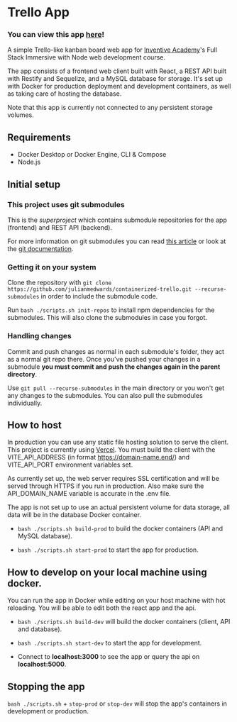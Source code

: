 # Trello App

### You can view this app [here](https://trello.mejulian.dev/)!

A simple Trello-like kanban board web app for [Inventive Academy](https://inventiveacademy.io/)'s Full Stack Immersive with Node web development course.

The app consists of a frontend web client built with React, a REST API built with Restify and Sequelize, and a MySQL database for storage. It's set up with Docker for production deployment and development containers, as well as taking care of hosting the database.

Note that this app is currently not connected to any persistent storage volumes.

## Requirements

-   Docker Desktop or Docker Engine, CLI & Compose
-   Node.js

## Initial setup

### This project uses git submodules

This is the _superproject_ which contains submodule repositories for the app (frontend) and REST API (backend).

For more information on git submodules you can read [this article](https://gist.github.com/gitaarik/8735255) or look at the [git documentation](https://git-scm.com/docs/gitsubmodules).

### Getting it on your system

Clone the repository with `git clone https://github.com/julianmedwards/containerized-trello.git --recurse-submodules` in order to include the submodule code.

Run `bash ./scripts.sh init-repos` to install npm dependencies for the submodules. This will also clone the submodules in case you forgot.

### Handling changes

Commit and push changes as normal in each submodule's folder, they act as a normal git repo there. Once you've pushed your changes in a submodule **you must commit and push the changes again in the parent directory**.

Use `git pull --recurse-submodules` in the main directory or you won't get any changes to the submodules. You can also pull the submodules individually.

## How to host

In production you can use any static file hosting solution to serve the client. This project is currently using [Vercel](https://vercel.com/). You must build the client with the VITE_API_ADDRESS (in format https://domain-name.end/) and VITE_API_PORT environment variables set.

As currently set up, the web server requires SSL certification and will be served through HTTPS if you run in production. Also make sure the API_DOMAIN_NAME variable is accurate in the .env file.

The app is not set up to use an actual persistent volume for data storage, all data will be in the database Docker container.

-   `bash ./scripts.sh build-prod` to build the docker containers (API and MySQL database).

-   `bash ./scripts.sh start-prod` to start the app for production.

## How to develop on your local machine using docker.

You can run the app in Docker while editing on your host machine with hot reloading. You will be able to edit both the react app and the api.

-   `bash ./scripts.sh build-dev` will build the docker containers (client, API and database).

-   `bash ./scripts.sh start-dev` to start the app for development.

-   Connect to **localhost:3000** to see the app or query the api on **localhost:5000**.

## Stopping the app

`bash ./scripts.sh` + `stop-prod` or `stop-dev` will stop the app's containers in development or production.
